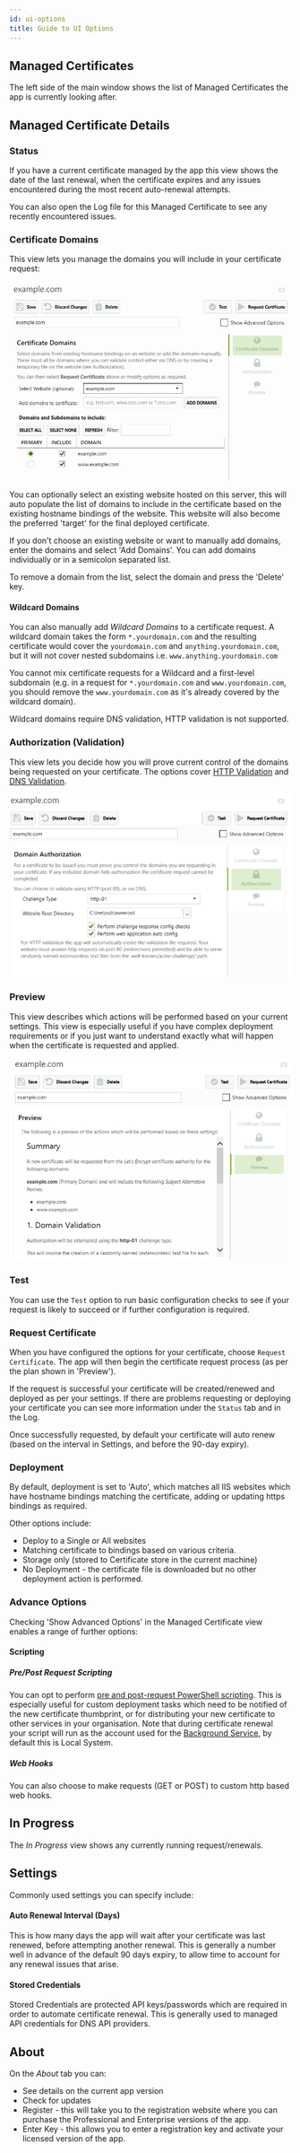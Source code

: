 ```yaml
---
id: ui-options
title: Guide to UI Options
---
```


## Managed Certificates
The left side of the main window shows the list of Managed Certificates the app is currently looking after.

## Managed Certificate Details

### Status
If you have a current certificate managed by the app this view shows the date of the last renewal, when the certificate expires and any issues encountered during the most recent auto-renewal attempts. 

You can also open the Log file for this Managed Certificate to see any recently encountered issues.

### Certificate Domains
This view lets you manage the domains you will include in your certificate request:

![Choosing Domains](/assets/choose_domains.png)

You can optionally select an existing website hosted on this server, this will auto populate the list of domains to include in the certificate based on the existing hostname bindings of the website. This website will also become the preferred 'target' for the final deployed certificate.

If you don't choose an existing website or want to manually add domains, enter the domains and select 'Add Domains'. You can add domains individually or in a semicolon separated list.

To remove a domain from the list, select the domain and press the 'Delete' key.

#### Wildcard Domains
You can also manually add *Wildcard Domains* to a certificate request. A wildcard domain takes the form `*.yourdomain.com` and the resulting certificate would cover the `yourdomain.com` and `anything.yourdomain.com`, but it will not cover nested subdomains i.e. `www.anything.yourdomain.com`

You cannot mix certificate requests for a Wildcard and a first-level subdomain (e.g. in a request for `*.yourdomain.com` and `www.yourdomain.com`, you should remove the `www.yourdomain.com` as it's already covered by the wildcard domain).

Wildcard domains require DNS validation, HTTP validation is not supported.

### Authorization (Validation)
This view lets you decide how you will prove current control of the domains being requested on your certificate. The options cover [HTTP Validation](http-validation) and [DNS Validation](dns-validation).

![Authorization](/assets/choose_auth.png)
### Preview
This view describes which actions will be performed based on your current settings. This view is especially useful if you have complex deployment requirements or if you just want to understand exactly what will happen when the certificate is requested and applied.

![Preview](/assets/preview.png)

### Test
You can use the `Test` option to run basic configuration checks to see if your request is likely to succeed or if further configuration is required.

### Request Certificate
When you have configured the options for your certificate, choose `Request Certificate`. The app will then begin the certificate request process (as per the plan shown in 'Preview'). 

If the request is successful your certificate will be created/renewed and deployed as per your settings. If there are problems requesting or deploying your certificate you can see more information under the `Status` tab and in the Log.

Once successfully requested, by default your certificate will auto renew (based on the interval in Settings, and before the 90-day expiry).

### Deployment
By default, deployment is set to 'Auto', which matches all IIS websites which have hostname bindings matching the certificate, adding or updating https bindings as required.

Other options include:
- Deploy to a Single or All websites
- Matching certificate to bindings based on various criteria.
- Storage only (stored to Certificate store in the current machine)
- No Deployment - the certificate file is downloaded but no other deployment action is performed.

### Advance Options
Checking 'Show Advanced Options' in the Managed Certificate view enables a range of further options:

#### Scripting
##### Pre/Post Request Scripting
You can opt to perform [pre and post-request PowerShell scripting](script-hooks.md). This is especially useful for custom deployment tasks which need to be notified of the new certificate thumbprint, or for distributing your new certificate to other services in your organisation. Note that during certificate renewal your script will run as the account used for the [Background Service](backgroundservice.md), by default this is Local System.

##### Web Hooks
You can also choose to make requests (GET or POST) to custom http based web hooks.

## In Progress
The *In Progress* view shows any currently running request/renewals.

## Settings
Commonly used settings you can specify include:

#### Auto Renewal Interval (Days) 
This is how many days the app will wait after your certificate was last renewed, before attempting another renewal. This is generally a number well in advance of the default 90 days expiry, to allow time to account for any renewal issues that arise.

#### Stored Credentials
Stored Credentials are protected API keys/passwords which are required in order to automate certificate renewal. This is generally used to managed API credentials for DNS API providers.

## About
 On the *About* tab you can:
 - See details on the current app version
 - Check for updates
 - Register - this will take you to the registration website where you can purchase the Professional and Enterprise versions of the app.
 - Enter Key - this allows you to enter a registration key and activate your licensed version of the app.